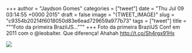 
+++
author = "Jaydson Gomes"
categories = ["tweet"]
date = "Thu Jul 09 03:14:55 +0000 2015"
draft = false
image = "{TWEET_IMAGE}"
slug = "c9354b20214f6018050d83e6ead729659a977b73"
tags = ["tweet"]
title = """Foto da primeira BrazilJS..."""
+++
Foto da primeira BrazilJS Conf em 2011 com o @leobalter. Que diferença! Ahahah http://t.co/Sh4rgx91Hx

![](/images/tweet-media/618981631391567873-CJcQbTBUwAAEBAG.jpg)